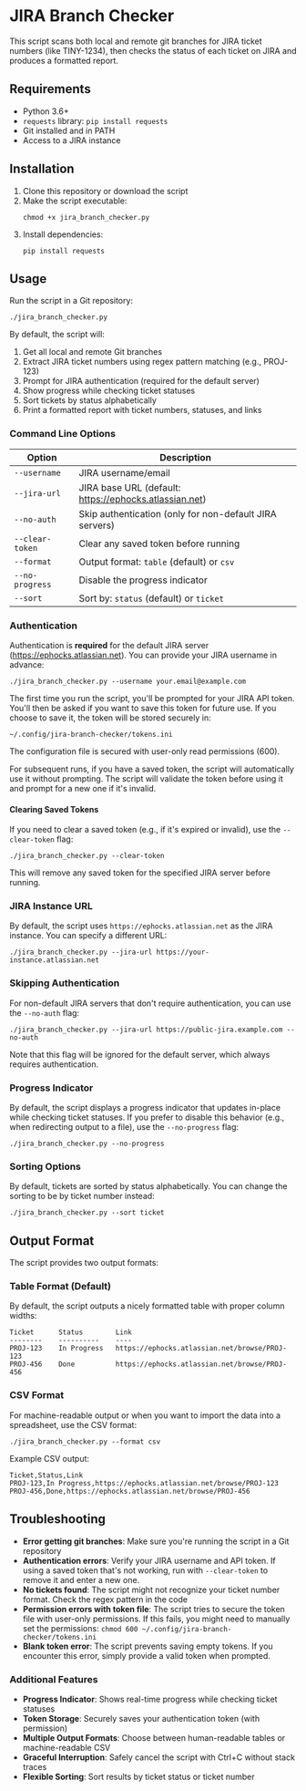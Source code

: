 # JIRA Branch Checker

This script scans both local and remote git branches for JIRA ticket numbers (like TINY-1234), then checks the status of each ticket on JIRA and produces a formatted report.

## Requirements

- Python 3.6+
- `requests` library: `pip install requests`
- Git installed and in PATH
- Access to a JIRA instance

## Installation

1. Clone this repository or download the script
2. Make the script executable:
   ```
   chmod +x jira_branch_checker.py
   ```
3. Install dependencies:
   ```
   pip install requests
   ```

## Usage

Run the script in a Git repository:

```
./jira_branch_checker.py
```

By default, the script will:
1. Get all local and remote Git branches
2. Extract JIRA ticket numbers using regex pattern matching (e.g., PROJ-123)
3. Prompt for JIRA authentication (required for the default server)
4. Show progress while checking ticket statuses
5. Sort tickets by status alphabetically
6. Print a formatted report with ticket numbers, statuses, and links

### Command Line Options

| Option | Description |
|--------|-------------|
| `--username` | JIRA username/email |
| `--jira-url` | JIRA base URL (default: https://ephocks.atlassian.net) |
| `--no-auth` | Skip authentication (only for non-default JIRA servers) |
| `--clear-token` | Clear any saved token before running |
| `--format` | Output format: `table` (default) or `csv` |
| `--no-progress` | Disable the progress indicator |
| `--sort` | Sort by: `status` (default) or `ticket` |

### Authentication

Authentication is **required** for the default JIRA server (https://ephocks.atlassian.net). You can provide your JIRA username in advance:

```
./jira_branch_checker.py --username your.email@example.com
```

The first time you run the script, you'll be prompted for your JIRA API token. You'll then be asked if you want to save this token for future use. If you choose to save it, the token will be stored securely in:

```
~/.config/jira-branch-checker/tokens.ini
```

The configuration file is secured with user-only read permissions (600).

For subsequent runs, if you have a saved token, the script will automatically use it without prompting. The script will validate the token before using it and prompt for a new one if it's invalid.

#### Clearing Saved Tokens

If you need to clear a saved token (e.g., if it's expired or invalid), use the `--clear-token` flag:

```
./jira_branch_checker.py --clear-token
```

This will remove any saved token for the specified JIRA server before running.

### JIRA Instance URL

By default, the script uses `https://ephocks.atlassian.net` as the JIRA instance. You can specify a different URL:

```
./jira_branch_checker.py --jira-url https://your-instance.atlassian.net
```

### Skipping Authentication

For non-default JIRA servers that don't require authentication, you can use the `--no-auth` flag:

```
./jira_branch_checker.py --jira-url https://public-jira.example.com --no-auth
```

Note that this flag will be ignored for the default server, which always requires authentication.

### Progress Indicator

By default, the script displays a progress indicator that updates in-place while checking ticket statuses. If you prefer to disable this behavior (e.g., when redirecting output to a file), use the `--no-progress` flag:

```
./jira_branch_checker.py --no-progress
```

### Sorting Options

By default, tickets are sorted by status alphabetically. You can change the sorting to be by ticket number instead:

```
./jira_branch_checker.py --sort ticket
```

## Output Format

The script provides two output formats:

### Table Format (Default)

By default, the script outputs a nicely formatted table with proper column widths:

```
Ticket      Status        Link
--------    ----------    ----
PROJ-123    In Progress   https://ephocks.atlassian.net/browse/PROJ-123
PROJ-456    Done          https://ephocks.atlassian.net/browse/PROJ-456
```

### CSV Format

For machine-readable output or when you want to import the data into a spreadsheet, use the CSV format:

```
./jira_branch_checker.py --format csv
```

Example CSV output:
```
Ticket,Status,Link
PROJ-123,In Progress,https://ephocks.atlassian.net/browse/PROJ-123
PROJ-456,Done,https://ephocks.atlassian.net/browse/PROJ-456
```

## Troubleshooting

- **Error getting git branches**: Make sure you're running the script in a Git repository
- **Authentication errors**: Verify your JIRA username and API token. If using a saved token that's not working, run with `--clear-token` to remove it and enter a new one.
- **No tickets found**: The script might not recognize your ticket number format. Check the regex pattern in the code
- **Permission errors with token file**: The script tries to secure the token file with user-only permissions. If this fails, you might need to manually set the permissions: `chmod 600 ~/.config/jira-branch-checker/tokens.ini`
- **Blank token error**: The script prevents saving empty tokens. If you encounter this error, simply provide a valid token when prompted.

### Additional Features

- **Progress Indicator**: Shows real-time progress while checking ticket statuses
- **Token Storage**: Securely saves your authentication token (with permission)
- **Multiple Output Formats**: Choose between human-readable tables or machine-readable CSV
- **Graceful Interruption**: Safely cancel the script with Ctrl+C without stack traces
- **Flexible Sorting**: Sort results by ticket status or ticket number 
